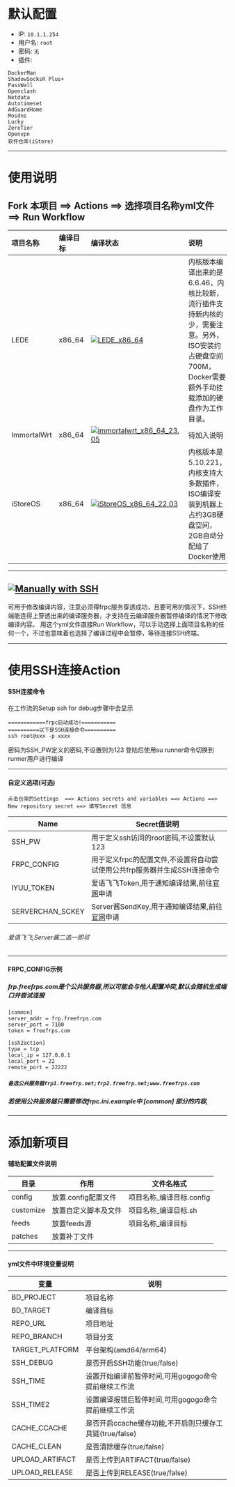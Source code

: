 # 默认配置

- IP: `10.1.1.254`
- 用户名: `root`
- 密码: `无`
- 插件:
```
DockerMan
ShadowSocksR Plus+
PassWall
Openclash
Netdata
Autotimeset
AdGuardHome
Mosdns
Lucky
ZeroTier
Openvpn
软件仓库(iStore)
```

---
# 使用说明

## Fork 本项目  ==>  Actions  ==>  选择项目名称yml文件  ==>  Run Workflow

|项目名称|编译目标|编译状态|说明|
|:--|:--|:--|:--|
|LEDE|x86_64|[![LEDE_x86_64](https://github.com/lmxslpc/OpenWrt-Build-System/actions/workflows/LEDE_x86_64.yml/badge.svg)](https://github.com/lmxslpc/OpenWrt-Build-System/actions/workflows/LEDE_x86_64.yml)|内核版本编译出来的是6.6.46，内核比较新，流行插件支持新内核的少，需要注意。另外，ISO安装约占硬盘空间700M，Docker需要额外手动挂载添加的硬盘作为工作目录。|
|ImmortalWrt|x86_64|[![immortalwrt_x86_64_23.05](https://github.com/lmxslpc/OpenWrt-Build-System/actions/workflows/immortalwrt_x86_64.yml/badge.svg)](https://github.com/lmxslpc/OpenWrt-Build-System/actions/workflows/immortalwrt_x86_64.yml)|待加入说明|
|iStoreOS|x86_64|[![iStoreOS_x86_64_22.03](https://github.com/lmxslpc/OpenWrt-Build-System/actions/workflows/istoreos_x86_64_22.03.yml/badge.svg)](https://github.com/lmxslpc/OpenWrt-Build-System/actions/workflows/istoreos_x86_64_22.03.yml)|内核版本是5.10.221，内核支持大多数插件，ISO编译安装到机器上占约3GB硬盘空间，2GB自动分配给了Docker使用|
   
----

## [![Manually with SSH](https://github.com/lmxslpc/OpenWrt-Build-System/actions/workflows/Manually%20with%20SSH.yml/badge.svg?branch=master&event=workflow_dispatch)](https://github.com/lmxslpc/OpenWrt-Build-System/actions/workflows/Manually%20with%20SSH.yml)
可用于修改编译内容，注意必须得frpc服务穿透成功，且要可用的情况下，SSH终端能连得上穿透出来的编译服务器，才支持在云编译服务器暂停编译的情况下修改编译内容。
用这个yml文件直接Run Workflow，可以手动选择上面项目名称的任何一个，不过也意味着也选择了编译过程中会暂停，等待连接SSH终端。
  
   

---
# 使用SSH连接Action

#### SSH连接命令

在工作流的Setup ssh for debug步骤中会显示
```
============frpc启动成功!===========
==========以下是SSH连接命令==========
ssh root@xxx -p xxxx
```
密码为SSH_PW定义的密码,不设置则为123
登陆后使用su runner命令切换到runner用户进行编译
   
---
#### 自定义选项(可选)
```
点击仓库的Settings  ==> Actions secrets and variables ==> Actions ==> New repository secret ==> 填写Secret 信息
```
|Name |Secret值说明|
|----------|--------------------------------------------------|
|SSH_PW|   用于定义ssh访问的root密码,不设置默认123|
| FRPC_CONFIG|  用于定义frpc的配置文件,不设置将自动尝试使用公共frp服务器并生成SSH连接命令|
| IYUU_TOKEN| 爱语飞飞Token,用于通知编译结果,前往[官网](https://iyuu.cn/)申请|
| SERVERCHAN_SCKEY| Server酱SendKey,用于通知编译结果,前往[官网](https://sct.ftqq.com/)申请|
###### 爱语飞飞,Server酱二选一即可
  

---
#### FRPC_CONFIG示例
##### frp.freefrps.com是个公共服务器,所以可能会与他人配置冲突,默认会随机生成端口并尝试连接
```
[common]
server_addr = frp.freefrps.com
server_port = 7100
token = freefrps.com

[ssh2action]
type = tcp
local_ip = 127.0.0.1
local_port = 22
remote_port = 22222  
```
##### `备选公共服务器frp1.freefrp.net;frp2.freefrp.net;www.freefrps.com`
##### 若使用公共服务器只需要修改frpc.ini.example中  [common]  部分的内容,
   
---

# 添加新项目
   

#### 辅助配置文件说明
| 目录         |         作用        |文件名格式                   |
| ------------| --------------------| --------------------|
| config      | 放置.config配置文件   |   项目名称_编译目标.config              |
| customize   | 放置自定义脚本及文件    |   项目名称_编译目标.sh             |
| feeds       | 放置feeds源           |    项目名称_编译目标            |
| patches     | 放置补丁文件           |                |
   
---   
#### yml文件中环境变量说明
|变量 |说明|
|----------|--------------------------------------------------|
|BD_PROJECT|   项目名称|
|  BD_TARGET|  编译目标|
| REPO_URL| 项目地址|
| REPO_BRANCH|  项目分支|
| TARGET_PLATFORM|  平台架构(amd64/arm64)|
| SSH_DEBUG| 是否开启SSH功能(true/false)|
| SSH_TIME|    设置开始编译前暂停时间,可用gogogo命令提前继续工作流|
|SSH_TIME2|   设置编译报错后暂停时间,可用gogogo命令提前继续工作流|
| CACHE_CCACHE  |    是否开启ccache缓存功能,不开启则只缓存工具链(true/false)|
| CACHE_CLEAN  |    是否清除缓存(true/false)|
| UPLOAD_ARTIFACT|   是否上传到ARTIFACT(true/false)|
| UPLOAD_RELEASE|    是否上传到RELEASE(true/false)|
